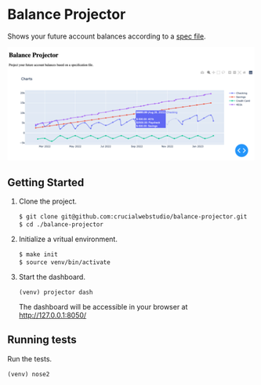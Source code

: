 # Balance Projector

Shows your future account balances according to a [spec file](balance-projector.dist.yml).

<img src="https://github.com/crucialwebstudio/balance-projector/blob/main/screenshot.png?raw=true" alt="Balance Projector" style="max-width: 100%"/>

## Getting Started

1. Clone the project.
   ```shell
   $ git clone git@github.com:crucialwebstudio/balance-projector.git
   $ cd ./balance-projector
   ```
2. Initialize a vritual environment.
   ```shell
   $ make init
   $ source venv/bin/activate
   ```

3. Start the dashboard.
   ```shell
   (venv) projector dash
   ```
   
   The dashboard will be accessible in your browser at http://127.0.0.1:8050/

## Running tests

Run the tests.
```shell
(venv) nose2
```